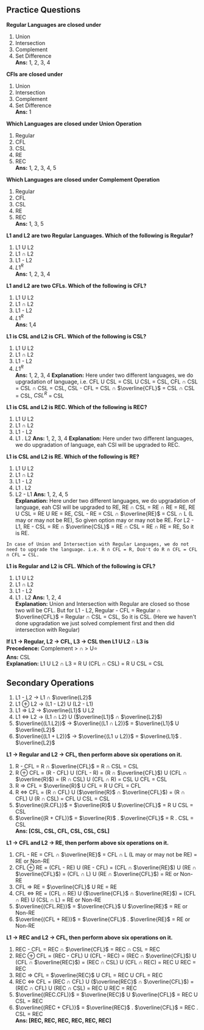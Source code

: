 ## Practice Questions

**Regular Languages are closed under**
1. Union
2. Intersection
3. Complement
4. Set Difference  
**Ans:** 1, 2, 3, 4

**CFls are closed under**
1. Union
2. Intersection
3. Complement
4. Set Difference  
**Ans:** 1

**Which Languages are closed under Union Operation**
1. Regular
2. CFL
3. CSL
4. RE
5. REC  
**Ans:** 1, 2, 3, 4, 5

**Which Languages are closed under Complement Operation**
1. Regular
2. CFL
3. CSL
4. RE
5. REC  
**Ans:** 1, 3, 5

**L1 and L2 are two Regular Languages. Which of the following is Regular?**
1. L1 U L2
2. L1 ∩ L2
3. L1 - L2
4. $L1^{R}$  
**Ans:** 1, 2, 3, 4

**L1 and L2 are two CFLs. Which of the following is CFL?**
1. L1 U L2
2. L1 ∩ L2
3. L1 - L2
4. $L1^{R}$  
**Ans:** 1,4

**L1 is CSL and L2 is CFL. Which of the following is CSL?**
1. L1 U L2
2. L1 ∩ L2
3. L1 - L2
4. $L1^{R}$  
**Ans:** 1, 2, 3, 4
**Explanation:** Here under two different languages, we do upgradation of language, i.e. CFL U CSL = CSL U CSL = CSL, CFL ∩ CSL = CSL ∩ CSL = CSL, CSL - CFL = CSL ∩ $\overline{CFL}$ = CSL ∩ CSL = CSL, $CSL^{R}$ = CSL

**L1 is CSL and L2 is REC. Which of the following is REC?**
1. L1 U L2
2. L1 ∩ L2
3. L1 - L2
4. L1 . L2
**Ans:** 1, 2, 3, 4
**Explanation:** Here under two different languages, we do upgradation of language, eah CSl will be upgraded to REC.

**L1 is CSL and L2 is RE. Which of the following is RE?**
1. L1 U L2
2. L1 ∩ L2
3. L1 - L2
4. L1 . L2
5. L2 - L1
**Ans:** 1, 2, 4, 5  
**Explanation:** Here under two different languages, we do upgradation of language, eah CSl will be upgraded to RE, RE ∩ CSL = RE ∩ RE = RE, RE U CSL = RE U RE = RE, CSL - RE = CSL ∩ $\overline{RE}$ = CSL ∩ L (L may or may not be RE), So given option may or may not be RE. For L2 - L1, RE - CSL = RE ∩ $\overline{CSL}$ = RE ∩ CSL = RE ∩ RE = RE, So it is RE.

```
In case of Union and Intersection with Regular Languages, we do not need to upgrade the language. i.e. R ∩ CFL = R, Don't do R ∩ CFL = CFL ∩ CFL = CSL.
```

**L1 is Regular and L2 is CFL. Which of the following is CFL?**
1. L1 U L2
2. L1 ∩ L2
3. L1 - L2
4. L1 . L2
**Ans:** 1, 2, 4  
**Explanation:** Union and Intersection with Regular are closed so those two will be CFL. But for L1 - L2, Regular - CFL = Regular ∩ $\overline{CFL}$ = Regular ∩ CSL = CSL, So it is CSL. (Here we haven't done upgradation we just solved complement first and then did intersection with Regular)

**If L1 -> Regular, L2 -> CFL, L3 -> CSL then L1 U L2 ∩ L3 is**  
**Precedence:** Complement > ∩ > U⭐  
**Ans:** CSL  
**Explanation:** L1 U L2 ∩ L3 = R U (CFL ∩ CSL) = R U CSL = CSL

## Secondary Operations

1. L1 - L2 -> L1 ∩ $\overline{L2}$
2. L1 $\oplus$ L2 -> (L1 - L2) U (L2 - L1)
3. L1 => L2 -> $\overline{L1}$ U L2
4. L1 <=> L2 -> (L1 ∩ L2) U ($\overline{L1}$ ∩ $\overline{L2}$)
5. $\overline{(L1.L2)}$ -> $\overline{(L1 ∩ L2)}$ = $\overline{L1}$ U $\overline{L2}$
6. $\overline{(L1 + L2)}$ -> $\overline{(L1 ∪ L2)}$ = $\overline{L1}$ . $\overline{L2}$

**L1 -> Regular and L2 -> CFL, then perform above six operations on it.**  
1. R - CFL = R ∩ $\overline{CFL}$ = R ∩ CSL = CSL
2. R $\oplus$ CFL = (R - CFL) U (CFL - R) = (R ∩ $\overline{CFL}$) U (CFL ∩ $\overline{R}$) = (R ∩ CSL) U (CFL ∩ R) = CSL U CFL = CSL
3. R => CFL = $\overline{R}$ U CFL = R U CFL = CFL
4. R <=> CFL = (R ∩ CFL) U ($\overline{R}$ ∩ $\overline{CFL}$) = (R ∩ CFL) U (R ∩ CSL) = CFL U CSL = CSL
5. $\overline{(R.CFL)}$ = $\overline{R}$ U $\overline{CFL}$ = R U CSL = CSL
6. $\overline{(R + CFL)}$ = $\overline{R}$ . $\overline{CFL}$ = R . CSL = CSL  
**Ans: [CSL, CSL, CFL, CSL, CSL, CSL]**

**L1 -> CFL and L2 -> RE, then perform above six operations on it.**  
1. CFL - RE = CFL ∩ $\overline{RE}$ = CFL ∩ L (L may or may not be RE) = RE or Non-RE
2. CFL $\oplus$ RE = (CFL - RE) U (RE - CFL) = (CFL ∩ $\overline{RE}$) U (RE ∩ $\overline{CFL}$) = (CFL ∩ L) U (RE ∩ $\overline{CFL}$) = RE or Non-RE
3. CFL => RE = $\overline{CFL}$ U RE = RE
4. CFL <=> RE = (CFL ∩ RE) U ($\overline{CFL}$ ∩ $\overline{RE}$) = (CFL ∩ RE) U (CSL ∩ L) = RE or Non-RE
5. $\overline{(CFL.RE)}$ = $\overline{CFL}$ U $\overline{RE}$ = RE or Non-RE
6. $\overline{(CFL + RE)}$ = $\overline{CFL}$ . $\overline{RE}$ = RE or Non-RE

**L1 -> REC and L2 -> CFL, then perform above six operations on it.**  
1. REC - CFL = REC ∩ $\overline{CFL}$ = REC ∩ CSL = REC
2. REC $\oplus$ CFL = (REC - CFL) U (CFL - REC) = (REC ∩ $\overline{CFL}$) U (CFL ∩ $\overline{REC}$) = (REC ∩ CSL) U (CFL ∩ REC) = REC U REC = REC
3. REC => CFL = $\overline{REC}$ U CFL = REC U CFL = REC
4. REC <=> CFL = (REC ∩ CFL) U ($\overline{REC}$ ∩ $\overline{CFL}$) = (REC ∩ CFL) U (REC ∩ CSL) = REC U REC = REC
5. $\overline{(REC.CFL)}$ = $\overline{REC}$ U $\overline{CFL}$ = REC U CSL = REC
6. $\overline{(REC + CFL)}$ = $\overline{REC}$ . $\overline{CFL}$ = REC . CSL = REC  
**Ans: [REC, REC, REC, REC, REC, REC]**